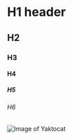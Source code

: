 # H1 header
## H2
### H3
#### H4
##### H5
###### H6

![Image of Yaktocat](https://octodex.github.com/images/yaktocat.png)
